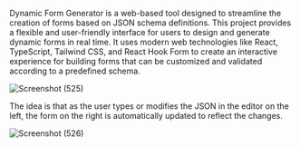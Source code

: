 
Dynamic Form Generator is a web-based tool designed to streamline the creation of forms based on JSON schema definitions. This project provides a flexible and user-friendly interface for users to design and generate dynamic forms in real time. It uses modern web technologies like React, TypeScript, Tailwind CSS, and React Hook Form to create an interactive experience for building forms that can be customized and validated according to a predefined schema.


![Screenshot (525)](https://github.com/user-attachments/assets/5766d03b-df41-4599-b399-66b39e8b281a)

The idea is that as the user types or modifies the JSON in the editor on the left, the form on the right is automatically updated to reflect the changes.

![Screenshot (526)](https://github.com/user-attachments/assets/2b6ba8b9-7ef4-41b8-8fd5-7c0242b1fb75)
